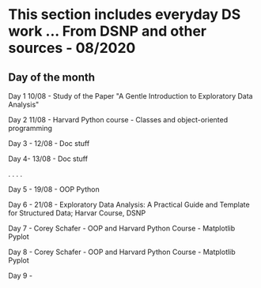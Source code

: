 # This section includes everyday DS work ... From DSNP and other sources - 08/2020
## Day of the month

Day 1 10/08 - Study of the Paper "A Gentle Introduction to Exploratory Data Analysis"

Day 2 11/08 - Harvard Python course - Classes and object-oriented programming

Day 3 - 12/08 - Doc stuff

Day 4- 13/08 - Doc stuff

.
.
.
.

Day 5 - 19/08 - OOP Python

Day 6 - 21/08 - Exploratory Data Analysis: A Practical Guide and Template for Structured Data; Harvar Course, DSNP

Day 7 - Corey Schafer - OOP and Harvard Python Course - Matplotlib Pyplot

Day 8 - Corey Schafer - OOP and Harvard Python Course - Matplotlib Pyplot

Day 9 - 


